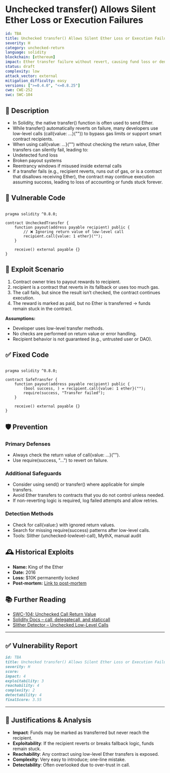 # Unchecked transfer() Allows Silent Ether Loss or Execution Failures

```YAML
id: TBA
title: Unchecked transfer() Allows Silent Ether Loss or Execution Failures
severity: H
category: unchecked-return
language: solidity
blockchain: [ethereum]
impact: Ether transfer failure without revert, causing fund loss or denial of service
status: draft
complexity: low
attack_vector: external
mitigation_difficulty: easy
versions: [">=0.4.0", "<=0.8.25"]
cwe: CWE-252
swc: SWC-104
```

## 📝 Description

- In Solidity, the native transfer() function is often used to send Ether. 
- While transfer() automatically reverts on failure, many developers use low-level calls (call{value: ...}("")) to bypass gas limits or support smart contract recipients.
- When using call{value: ...}("") without checking the return value, Ether transfers can silently fail, leading to:
- Undetected fund loss
- Broken payout systems
- Reentrancy windows if misused inside external calls
- If a transfer fails (e.g., recipient reverts, runs out of gas, or is a contract that disallows receiving Ether), the contract may continue execution assuming success, leading to loss of accounting or funds stuck forever.

## 🚨 Vulnerable Code

```solidity

pragma solidity ^0.8.0;

contract UncheckedTransfer {
    function payout(address payable recipient) public {
        // ❌ Ignoring return value of low-level call
        recipient.call{value: 1 ether}(""); 
    }

    receive() external payable {}
}
```

## 🧪 Exploit Scenario

1. Contract owner tries to payout rewards to recipient.
2. recipient is a contract that reverts in its fallback or uses too much gas.
3. The call fails, but since the result isn’t checked, the contract continues execution.
4. The reward is marked as paid, but no Ether is transferred → funds remain stuck in the contract.

**Assumptions:**

- Developer uses low-level transfer methods.
- No checks are performed on return value or error handling.
- Recipient behavior is not guaranteed (e.g., untrusted user or DAO).

## ✅ Fixed Code

```solidity

pragma solidity ^0.8.0;

contract SafeTransfer {
    function payout(address payable recipient) public {
        (bool success, ) = recipient.call{value: 1 ether}("");
        require(success, "Transfer failed");
    }

    receive() external payable {}
}
```

## 🛡️ Prevention

### Primary Defenses

- Always check the return value of call{value: ...}("").
- Use require(success, "...") to revert on failure.

### Additional Safeguards

- Consider using send() or transfer() where applicable for simple transfers.
- Avoid Ether transfers to contracts that you do not control unless needed.
- If non-reverting logic is required, log failed attempts and allow retries.

### Detection Methods

- Check for call{value:} with ignored return values.
- Search for missing require(success) patterns after low-level calls.
- Tools: Slither (unchecked-lowlevel-call), MythX, manual audit

## 🕰️ Historical Exploits

- **Name:** King of the Ether 
- **Date:** 2016 
- **Loss:** $10K permanently locked 
- **Post-mortem:** [Link to post-mortem](https://ethereum.stackexchange.com/questions/19341/what-happened-with-the-king-of-the-ether-throne-contract) 


## 📚 Further Reading

- [SWC-104: Unchecked Call Return Value](https://swcregistry.io/docs/SWC-104/) 
- [Solidity Docs – call, delegatecall, and staticcall](https://docs.soliditylang.org/en/latest/control-structures.html#external-function-calls) 
- [Slither Detector – Unchecked Low-Level Calls](https://github.com/crytic/slither/wiki/Detector-Documentation#unchecked-low-level-calls)

--- 
  
## ✅ Vulnerability Report

```markdown
id: TBA
title: Unchecked transfer() Allows Silent Ether Loss or Execution Failures
severity: H
score:
impact: 4         
exploitability: 3 
reachability: 4   
complexity: 2    
detectability: 4  
finalScore: 3.55
```

---

## 📄 Justifications & Analysis

- **Impact**: Funds may be marked as transferred but never reach the recipient.
- **Exploitability**: If the recipient reverts or breaks fallback logic, funds remain stuck.
- **Reachability**: Any contract using low-level Ether transfers is exposed.
- **Complexity**: Very easy to introduce; one-line mistake.
- **Detectability**: Often overlooked due to over-trust in call.


